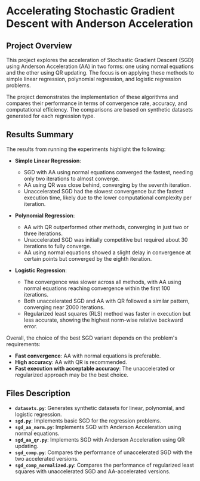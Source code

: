 # Accelerating Stochastic Gradient Descent with Anderson Acceleration

## Project Overview

This project explores the acceleration of Stochastic Gradient Descent (SGD) using Anderson Acceleration (AA) in two forms: one using normal equations and the other using QR updating. The focus is on applying these methods to simple linear regression, polynomial regression, and logistic regression problems.

The project demonstrates the implementation of these algorithms and compares their performance in terms of convergence rate, accuracy, and computational efficiency. The comparisons are based on synthetic datasets generated for each regression type.

## Results Summary

The results from running the experiments highlight the following:

- **Simple Linear Regression**: 
  - SGD with AA using normal equations converged the fastest, needing only two iterations to almost converge.
  - AA using QR was close behind, converging by the seventh iteration.
  - Unaccelerated SGD had the slowest convergence but the fastest execution time, likely due to the lower computational complexity per iteration.

- **Polynomial Regression**:
  - AA with QR outperformed other methods, converging in just two or three iterations.
  - Unaccelerated SGD was initially competitive but required about 30 iterations to fully converge.
  - AA using normal equations showed a slight delay in convergence at certain points but converged by the eighth iteration.

- **Logistic Regression**:
  - The convergence was slower across all methods, with AA using normal equations reaching convergence within the first 100 iterations.
  - Both unaccelerated SGD and AA with QR followed a similar pattern, converging near 2000 iterations.
  - Regularized least squares (RLS) method was faster in execution but less accurate, showing the highest norm-wise relative backward error.

Overall, the choice of the best SGD variant depends on the problem's requirements:
- **Fast convergence**: AA with normal equations is preferable.
- **High accuracy**: AA with QR is recommended.
- **Fast execution with acceptable accuracy**: The unaccelerated or regularized approach may be the best choice.

## Files Description

- **`datasets.py`**: Generates synthetic datasets for linear, polynomial, and logistic regression.
- **`sgd.py`**: Implements basic SGD for the regression problems.
- **`sgd_aa_norm.py`**: Implements SGD with Anderson Acceleration using normal equations.
- **`sgd_aa_qr.py`**: Implements SGD with Anderson Acceleration using QR updating.
- **`sgd_comp.py`**: Compares the performance of unaccelerated SGD with the two accelerated versions.
- **`sgd_comp_normalized.py`**: Compares the performance of regularized least squares with unaccelerated SGD and AA-accelerated versions.